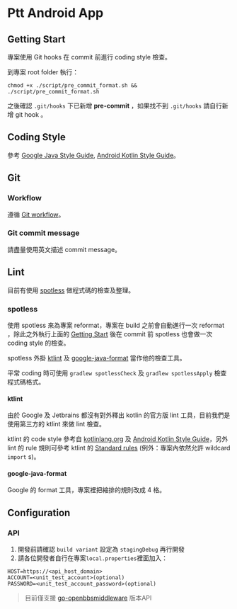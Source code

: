 # Ptt Android App

## Getting Start

專案使用 Git hooks 在 commit 前進行 coding style 檢查。

到專案 root folder 執行：
```
chmod +x ./script/pre_commit_format.sh && ./script/pre_commit_format.sh
```
之後確認 `.git/hooks` 下已新增 **pre-commit** ，如果找不到 `.git/hooks` 請自行新增 git hook 。

## Coding Style

參考 [Google Java Style Guide](https://google.github.io/styleguide/javaguide.html), [Android Kotlin Style Guide](https://developer.android.com/kotlin/style-guide)。

## Git

### Workflow

遵循 [Git workflow](https://www.atlassian.com/git/tutorials/comparing-workflows/gitflow-workflow)。

### Git commit message

請盡量使用英文描述 commit message。

## Lint

目前有使用 [spotless](https://github.com/diffplug/spotless) 做程式碼的檢查及整理。

### spotless

使用 spotless 來為專案 reformat，專案在 build 之前會自動進行一次 reformat ，除此之外執行上面的 [Getting Start](README.md#getting-start) 後在 commit 前 spotless 也會做一次 coding style 的檢查。

spotless 外掛 [ktlint](https://github.com/pinterest/ktlint) 及 [google-java-format](https://github.com/google/google-java-format) 當作他的檢查工具。

平常 coding 時可使用 `gradlew spotlessCheck` 及 `gradlew spotlessApply` 檢查程式碼格式。

#### ktlint

由於 Google 及 Jetbrains 都沒有對外釋出 kotlin 的官方版 lint 工具，目前我們是使用第三方的 ktlint 來做 lint 檢查。

ktlint 的 code style 參考自 [kotlinlang.org](https://kotlinlang.org/docs/reference/coding-conventions.html) 及 [Android Kotlin Style Guide](https://android.github.io/kotlin-guides/style.html)，另外 lint 的 rule 規則可參考 ktlint 的 [Standard rules](https://github.com/pinterest/ktlint/blob/master/README.md#standard-rules) (例外：專案內依然允許 wildcard `import` s)。

#### google-java-format

Google 的 format 工具，專案裡把縮排的規則改成 4 格。

## Configuration

### API
1. 開發前請確認 `build variant` 設定為 `stagingDebug` 再行開發
2. 請各位開發者自行在專案`local.properties`裡面加入：
```
HOST=https://<api_host_domain>
ACCOUNT=<unit_test_account>(optional)
PASSWORD=<unit_test_account_password>(optional)
```

> 目前僅支援 [go-openbbsmiddleware](https://github.com/Ptt-official-app/go-openbbsmiddleware) 版本API